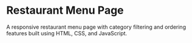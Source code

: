 # Restaurant Menu Page  
A responsive restaurant menu page with category filtering and ordering features built using HTML, CSS, and JavaScript.  
